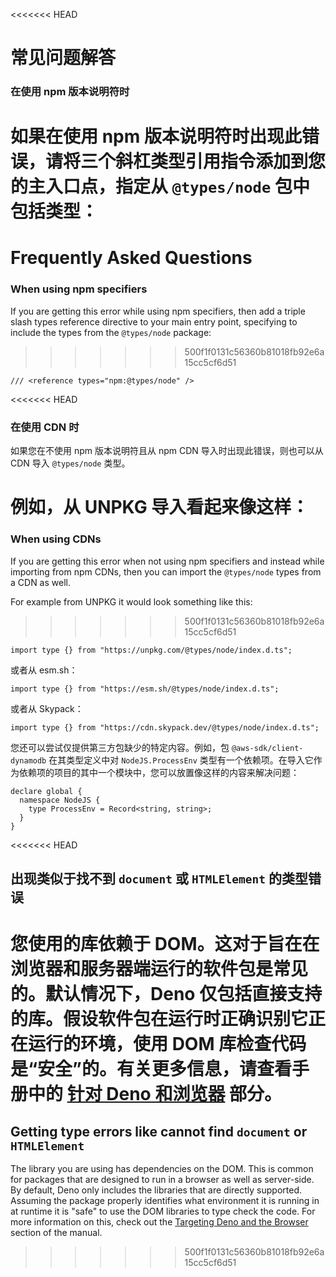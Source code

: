 <<<<<<< HEAD
# 常见问题解答

### 在使用 npm 版本说明符时

如果在使用 npm
版本说明符时出现此错误，请将三个斜杠类型引用指令添加到您的主入口点，指定从
`@types/node` 包中包括类型：
=======
# Frequently Asked Questions

### When using npm specifiers

If you are getting this error while using npm specifiers, then add a triple
slash types reference directive to your main entry point, specifying to include
the types from the `@types/node` package:
>>>>>>> 500f1f0131c56360b81018fb92e6a15cc5cf6d51

```ts, ignore
/// <reference types="npm:@types/node" />
```

<<<<<<< HEAD
### 在使用 CDN 时

如果您在不使用 npm 版本说明符且从 npm CDN 导入时出现此错误，则也可以从 CDN 导入
`@types/node` 类型。

例如，从 UNPKG 导入看起来像这样：
=======
### When using CDNs

If you are getting this error when not using npm specifiers and instead while
importing from npm CDNs, then you can import the `@types/node` types from a CDN
as well.

For example from UNPKG it would look something like this:
>>>>>>> 500f1f0131c56360b81018fb92e6a15cc5cf6d51

```ts, ignore
import type {} from "https://unpkg.com/@types/node/index.d.ts";
```

或者从 esm.sh：

```ts, ignore
import type {} from "https://esm.sh/@types/node/index.d.ts";
```

或者从 Skypack：

```ts, ignore
import type {} from "https://cdn.skypack.dev/@types/node/index.d.ts";
```

您还可以尝试仅提供第三方包缺少的特定内容。例如，包 `@aws-sdk/client-dynamodb`
在其类型定义中对 `NodeJS.ProcessEnv`
类型有一个依赖项。在导入它作为依赖项的项目的其中一个模块中，您可以放置像这样的内容来解决问题：

```ts, ignore
declare global {
  namespace NodeJS {
    type ProcessEnv = Record<string, string>;
  }
}
```

<<<<<<< HEAD
## 出现类似于找不到 `document` 或 `HTMLElement` 的类型错误

您使用的库依赖于
DOM。这对于旨在在浏览器和服务器端运行的软件包是常见的。默认情况下，Deno
仅包括直接支持的库。假设软件包在运行时正确识别它正在运行的环境，使用 DOM
库检查代码是“安全”的。有关更多信息，请查看手册中的
[针对 Deno 和浏览器](../advanced/typescript/configuration.md#targeting-deno-and-the-browser)
部分。
=======
## Getting type errors like cannot find `document` or `HTMLElement`

The library you are using has dependencies on the DOM. This is common for
packages that are designed to run in a browser as well as server-side. By
default, Deno only includes the libraries that are directly supported. Assuming
the package properly identifies what environment it is running in at runtime it
is "safe" to use the DOM libraries to type check the code. For more information
on this, check out the
[Targeting Deno and the Browser](../advanced/typescript/configuration.md#targeting-deno-and-the-browser)
section of the manual.
>>>>>>> 500f1f0131c56360b81018fb92e6a15cc5cf6d51
